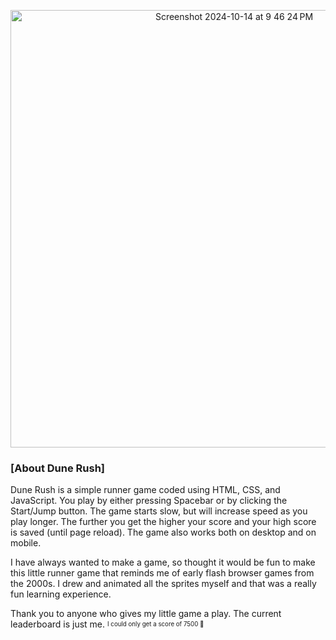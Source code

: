 <p align="center" width="100%">
<img width="700" alt="Screenshot 2024-10-14 at 9 46 24 PM" src="https://github.com/user-attachments/assets/45f6455e-dccc-4212-b56d-800cb5e976c7">
</p>

### [About Dune Rush]
Dune Rush is a simple runner game coded using HTML, CSS, and JavaScript. You play by either pressing Spacebar or by clicking the Start/Jump button. The game starts slow, but will
increase speed as you play longer. The further you get the higher your score and your high score is saved (until page reload). The game also works both on desktop and on mobile.

I have always wanted to make a game, so thought it would be fun to make this little runner game that reminds me of early flash browser games from the 2000s. I drew and animated all 
the sprites myself and that was a really fun learning experience.

Thank you to anyone who gives my little game a play. The current leaderboard is just me. <sup><sub> I could only get a score of 7500 😬 </sub></sup>
  
